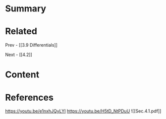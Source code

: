 # Summary

# Related
Prev - [[3.9 Differentials]]

Next - [[4.2]]
# Content

# References
https://youtu.be/e1nxhJQyLYI
https://youtu.be/H5tD_NtPDuU
![[Sec.4.1.pdf]]
